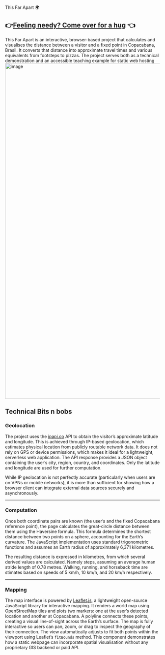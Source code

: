 This Far Apart 🌍
## 👉[Feeling needy? Come over for a hug](http://thisfarapart.s3-website-us-east-1.amazonaws.com) 👈

This Far Apart is an interactive, browser-based project that calculates and visualises the distance between a visitor and a fixed point in Copacabana, Brasil. It converts that distance into approximate travel times and various equivalents from footsteps to pizzas. The project serves both as a technical demonstration and an accessible teaching example for static web hosting
<img width="973" height="1091" alt="image" src="https://github.com/user-attachments/assets/29db1bdf-8a54-4a03-9371-ba23493243b8" />


## Technical Bits n bobs 

### Geolocation

The project uses the [ipapi.co](https://ipapi.co) API to obtain the visitor’s approximate latitude and longitude. This is achieved through IP-based geolocation, which estimates physical location from publicly routable network data. It does not rely on GPS or device permissions, which makes it ideal for a lightweight, serverless web application. The API response provides a JSON object containing the user’s city, region, country, and coordinates. Only the latitude and longitude are used for further computation.

While IP geolocation is not perfectly accurate (particularly when users are on VPNs or mobile networks), it is more than sufficient for showing how a browser client can integrate external data sources securely and asynchronously.

---

### Computation

Once both coordinate pairs are known (the user’s and the fixed Copacabana reference point), the page calculates the great-circle distance between them using the Haversine formula. This formula determines the shortest distance between two points on a sphere, accounting for the Earth’s curvature. The JavaScript implementation uses standard trigonometric functions and assumes an Earth radius of approximately 6,371 kilometres.

The resulting distance is expressed in kilometres, from which several derived values are calculated. Namely steps, assuming an average human stride length of 0.78 metres. Walking, running, and horseback time are stimates based on speeds of 5 km/h, 10 km/h, and 20 km/h respectively. 

---

### Mapping

The map interface is powered by [Leaflet.js](https://leafletjs.com), a lightweight open-source JavaScript library for interactive mapping. It renders a world map using OpenStreetMap tiles and plots two markers: one at the user’s detected location and another at Copacabana. 
A polyline connects these points, creating a visual line-of-sight across the Earth’s surface. The map is fully interactive so users can pan, zoom, or drag to inspect the geography of their connection. The view automatically adjusts to fit both points within the viewport using Leaflet’s `fitBounds` method. This component demonstrates how a static webpage can incorporate spatial visualisation without any proprietary GIS backend or paid API.


